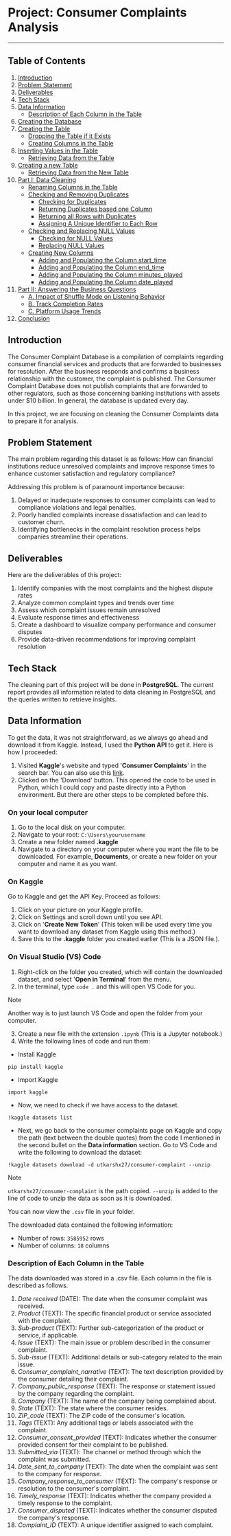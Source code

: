 # Project: Consumer Complaints Analysis 
----

## Table of Contents
1. [Introduction](#𝐈𝐧𝐭𝐫𝐨𝐝𝐮𝐜𝐭𝐢𝐨𝐧)
2. [Problem Statement](#Problem-Statement)
3. [Deliverables](#deliverables)
4. [Tech Stack](#tech-stack)
5. [Data Information](#Data-Information)
   * [Description of Each Column in the Table](#Description-of-each-column-in-the-table)
6. [Creating the Database](#Creating-the-Database)
7. [Creating the Table](#creating-the-table)
   * [Dropping the Table if it Exists](#Dropping-the-Table-if-it-Exists)
   * [Creating Columns in the Table](#Creating-Columns-in-the-Table)
8. [Inserting Values in the Table](#Inserting-Values-in-the-Table)
   * [Retrieving Data from the Table](#Retrieving-Data-from-the-Table)
9. [Creating a new Table](#Creating-a-new-Table)
   * [Retrieving Data from the New Table](#Retrieving-Data-from-the-new-Table)
10. [Part I: Data Cleaning](#part-I-data-cleaning) 
    * [Renaming Columns in the Table](#Renaming-Columns-in-the-Table)
    * [Checking and Removing Duplicates](#Checking-and-Removing-Duplicates)
      * [Checking for Duplicates](#Checking-for-Duplicates)
      * [Returning Duplicates based one Column](#Returning-Duplicates-based-on-One-Column)
      * [Returning all Rows with Duplicates](#Returning-all-Rows-with-Duplicates)
      * [Assigning A Unique Identifier to Each Row](#Assigning-A-Unique-Identifier-to-Each-Row)
    * [Checking and Replacing NULL Values](#Checking-and-Replacing-NULL-Values)
      * [Checking for NULL Values](#Checking-for-NULL-Values)
      * [Replacing NULL Values](#Replacing-NULL-Values)
    * [Creating New Columns](#Creating-New-Columns)
      * [Adding and Populating the Column start_time](#Adding-and-Populating-the-Column-start_time)
      * [Adding and Populating the Column end_time](#Adding-and-Populating-the-Column-end_time)
      * [Adding and Populating the Column minutes_played](#Adding-and-Populating-the-Column-minutes_played)
      * [Adding and Populating the Column date_played](#Adding-and-Populating-the-Column-date_played)
11. [Part II: Answering the Business Questions](#part-II-Answering-the-Business-Questions)
    * [A. Impact of Shuffle Mode on Listening Behavior](#A-Impact-of-Shuffle-Mode-on-Listening-Behavior)
    * [B. Track Completion Rates](#B-Track-Completion-Rates)
    * [C. Platform Usage Trends](#C-Platform-Usage-Trends)
12. [Conclusion](#conclusion)


## Introduction
The Consumer Complaint Database is a compilation of complaints regarding consumer financial services and products that are forwarded to businesses for resolution. After the business responds and confirms a business relationship with the customer, the complaint is published. The Consumer Complaint Database does not publish complaints that are forwarded to other regulators, such as those concerning banking institutions with assets under $10 billion. In general, the database is updated every day. 

In this project, we are focusing on cleaning the Consumer Complaints data to prepare it for analysis. 


## Problem Statement
The main problem regarding this dataset is as follows: How can financial institutions reduce unresolved complaints and improve response times to enhance customer satisfaction and regulatory compliance?  

Addressing this problem is of paramount importance because:  
1. Delayed or inadequate responses to consumer complaints can lead to compliance violations and legal penalties.  
2. Poorly handled complaints increase dissatisfaction and can lead to customer churn.  
3. Identifying bottlenecks in the complaint resolution process helps companies streamline their operations.


## Deliverables
Here are the deliverables of this project:  
1. Identify companies with the most complaints and the highest dispute rates  
2. Analyze common complaint types and trends over time
3. Assess which complaint issues remain unresolved
4. Evaluate response times and effectiveness
5. Create a dashboard to visualize company performance and consumer disputes
6. Provide data-driven recommendations for improving complaint resolution


## Tech Stack
The cleaning part of this project will be done in **PostgreSQL**. The current report provides all information related to data cleaning in PostgreSQL and the queries written to retrieve insights.


## Data Information
To get the data, it was not straightforward, as we always go ahead and download it from Kaggle. Instead, I used the **Python API** to get it. Here is how I proceeded:  
1. Visited **Kaggle**'s website and typed '**Consumer Complaints**' in the search bar. You can also use this [link](https://www.kaggle.com/datasets/selener/consumer-complaint-database).
2. Clicked on the 'Download' button. This opened the code to be used in Python, which I could copy and paste directly into a Python environment. But there are other steps to be completed before this.

### On your local computer
1. Go to the local disk on your computer.
2. Navigate to your root: `C:\Users\yourusername`
3. Create a new folder named **.kaggle**
4. Navigate to a directory on your computer where you want the file to be downloaded. For example, **Documents**, or create a new folder on your computer and name it as you want.

### On Kaggle
Go to Kaggle and get the API Key. Proceed as follows:  
1. Click on your picture on your Kaggle profile.
2. Click on Settings and scroll down until you see API.
3. Click on '**Create New Token**' (This token will be used every time you want to download any dataset from Kaggle using this method.)
4. Save this to the **.kaggle** folder you created earlier (This is a JSON file.).

### On Visual Studio (VS) Code
1. Right-click on the folder you created, which will contain the downloaded dataset, and select '**Open in Terminal**' from the menu.
2. In the terminal, type `code .` and this will open VS Code for you. 
> [!Note]
> Another way is to just launch VS Code and open the folder from your computer.  

3. Create a new file with the extension `.ipynb` (This is a Jupyter notebook.)
4. Write the following lines of code and run them:  
* Install Kaggle
```
pip install kaggle
```
* Import Kaggle
```
import kaggle
```
* Now, we need to check if we have access to the dataset.
```
!kaggle datasets list
```
* Next, we go back to the consumer complaints page on Kaggle and copy the path (text between the double quotes) from the code I mentioned in the second bullet on the **Data information** section. Go to VS Code and write the following to download the dataset:
```
!kaggle datasets download -d utkarshx27/consumer-complaint --unzip
```
> [!Note]
> `utkarshx27/consumer-complaint` is the path copied.
> `--unzip` is added to the line of code to unzip the data as soon as it is downloaded.

You can now view the `.csv` file in your folder.

The downloaded data contained the following information:  
* Number of rows: `3585952` rows  
* Number of columns: `18` columns


### Description of Each Column in the Table
The data downloaded was stored in a .csv file. Each column in the file is described as follows.  
1. _Date received_ (DATE): The date when the consumer complaint was received.
2. _Product_ (TEXT): The specific financial product or service associated with the complaint.
3. _Sub-product_ (TEXT): Further sub-categorization of the product or service, if applicable.
4. _Issue_ (TEXT): The main issue or problem described in the consumer complaint.
5. _Sub-issue_ (TEXT): Additional details or sub-category related to the main issue.
6. _Consumer_complaint_narrative_  (TEXT): The text description provided by the consumer detailing their complaint.
7. _Company_public_response_ (TEXT): The response or statement issued by the company regarding the complaint.
8. _Company_ (TEXT): The name of the company being complained about.
9. _State_ (TEXT): The state where the consumer resides.
10. _ZIP_code_ (TEXT): The ZIP code of the consumer's location.
11. _Tags_ (TEXT): Any additional tags or labels associated with the complaint.
12. _Consumer_consent_provided_ (TEXT): Indicates whether the consumer provided consent for their complaint to be published.
13. _Submitted_via_ (TEXT): The channel or method through which the complaint was submitted.
14. _Date_sent_to_company_ (TEXT): The date when the complaint was sent to the company for response.
15. _Company_response_to_consumer_ (TEXT): The company's response or resolution to the consumer's complaint.
16. _Timely_response_ (TEXT): Indicates whether the company provided a timely response to the complaint.
17. _Consumer_disputed_ (TEXT): Indicates whether the consumer disputed the company's response.
18. _Complaint_ID_ (TEXT): A unique identifier assigned to each complaint.
	

<!---
DROP TABLE complaints_raw
;

-- Creating the table
CREATE TABLE complaints_raw (
	date_received DATE,
	Product TEXT,
	Sub_product TEXT,
	Issue TEXT,
	Sub_issue TEXT,
	Consumer_complaint_narrative TEXT,
	Company_public_response TEXT,
	Company TEXT,
	State TEXT,
	ZIP_code TEXT,
	Tags TEXT,
	Consumer_consent_provided TEXT,
	Submited_via TEXT,
	Date_sent_to_company DATE,
	Company_response_to_consumer TEXT,
	Timely_response TEXT,
	Consumer_disputed TEXT, 
	Complaint_ID TEXT
)
;

-- Loading the data in the table from the .csv file
COPY complaints_raw
FROM 'C:\Users\edwig\Documents\Courses\Kaggle Datasets\complaints.csv'
null 'NULL'
DELIMITER ','
CSV HEADER
;

SELECT * 
FROM complaints_raw
;

CREATE TABLE complaints AS
SELECT * FROM complaints_raw
;

SELECT * 
FROM complaints
; -- This returned 3585952 rows

SELECT 
	company,
	COUNT(*) AS total
FROM complaints
GROUP BY company
ORDER BY total DESC
; -- This returned 6731 rows with EQUIFAX, INC as the leading company

SELECT 
	DISTINCT company,
	COUNT(complaint_id) AS total_complaints
FROM complaints
GROUP BY company
ORDER BY total_complaints DESC
;  -- This returned 6731 rows with EQUIFAX, INC as the leading company

SELECT 
	COUNT(complaint_id) AS total_complaints
FROM complaints
;  -- This returned 3585952 rows

SELECT *
FROM complaints
WHERE product IS NULL
;  -- Zero row returned

SELECT 
	product,
	COUNT(*) AS total_each_product
FROM complaints
GROUP BY product
ORDER BY total_each_product DESC
; -- This returned 18 rows

SELECT 
	COUNT(*) consumer_disputed_all
FROM complaints
WHERE consumer_disputed IS NOT NULL
; -- This returned 3585952 rows which is the total number of rows
-- meaning that there are no null values

SELECT 
	COUNT(*) consumer_disputed_all
FROM complaints
WHERE consumer_disputed IS NULL
; -- Zero row returned

SELECT 
	DISTINCT consumer_disputed,
	COUNT(*)
FROM complaints
GROUP BY consumer_disputed
; -- This returned 3 rows with N/A = 2817594, No = 619980, Yes = 148378

SELECT 
	DISTINCT company,
	COUNT(*) consumer_disputed_all
FROM complaints
WHERE consumer_disputed LIKE 'Yes'
GROUP BY company
ORDER BY consumer_disputed_all DESC
; -- This returned 2475 rows with "BANK OF AMERICA, NATIONAL ASSOCIATION" on top with 14387 disputes.

WITH null_from_disputes AS (
	SELECT
		COUNT(*) null_disputes 
	FROM complaints
	WHERE consumer_disputed = 'N/A'
),
total_disputes AS (
	SELECT
		COUNT(*) total_dispute
	FROM complaints
)
SELECT 
	ROUND(null_disputes * 100.0/NULLIF(total_dispute,0), 2) AS percentage_dispute
FROM null_from_disputes, total_disputes
; -- This returned 78.57

SELECT 
	Company_response_to_consumer,
	COUNT(*) AS responses
FROM complaints
GROUP BY Company_response_to_consumer
ORDER BY responses DESC
; -- This returned 9 rows

SELECT 
	*
FROM complaints
WHERE Company_response_to_consumer = ''
; -- This returned 4 rows

UPDATE complaints
SET Company_response_to_consumer = 'Closed with explanation'
WHERE Company_response_to_consumer = ''
; -- This added 4 to Company_response_to_consumer = 'Closed with explanation'

SELECT
	complaint_id,
	Company_response_to_consumer,
	company_public_response
FROM complaints
WHERE company_public_response = 'Company has responded to the consumer and the CFPB and chooses not to provide a public response'
; -- This returned 1386092 rows

SELECT
	*
FROM complaints
WHERE company_public_response = ''
; -- This returned 1981357 rows

SELECT
	DISTINCT company_public_response,
	COUNT(*)
FROM complaints
GROUP BY company_public_response
ORDER BY count DESC
;

UPDATE complaints
SET company_public_response = 'N/A'
WHERE company_public_response = ''
; -- This updated 1981357 values

SELECT
	*
FROM complaints
WHERE issue = 'NULL'
; -- No null values found

SELECT 
	DISTINCT issue
FROM complaints
; -- This returned 165 rows

SELECT
	*
FROM complaints
WHERE timely_response IS NULL
; -- No null values found

SELECT 
	DISTINCT timely_response,
	COUNT(*) AS total_timely_response
FROM complaints
GROUP BY timely_response
; -- This returned Yes: 3533574 and No: 52378

-- This is to check for duplicates
SELECT
	complaint_id,
	COUNT(*)
FROM complaints
GROUP BY complaint_id
HAVING COUNT(*) > 1
; -- No duplicate values found

ALTER TABLE complaints
DROP COLUMN consumer_complaint_narrative
; -- We do not need this column in the analysis.

SELECT
	*
FROM complaints
WHERE state = ''
; -- This returned 41219 rows

UPDATE complaints
SET state = 'N/A'
WHERE state = ''
; -- This updated 41219 values

SELECT
	*
FROM complaints
WHERE zip_code = ''
; -- This returned 41756 rows

UPDATE complaints
SET zip_code = 'N/A'
WHERE zip_code = ''
; -- This updated 41756 values

SELECT
	tags,
	COUNT(*)
FROM complaints
GROUP BY tags
; 

SELECT
	*
FROM complaints
WHERE tags = ''
; -- This returned 3194575 rows

UPDATE complaints
SET tags = 'N/A'
WHERE tags = ''
; -- This updated 3194575 values

SELECT 
	EXTRACT(YEAR FROM date_received) year_ext
FROM complaints
GROUP BY year_ext
; -- The years range from 2011 till 2023

SELECT 
	DISTINCT date_received
FROM complaints
WHERE date_received IS NULL
; -- No nulls found

SELECT 
	sub_product,
	COUNT(*)
FROM complaints
GROUP BY sub_product
ORDER BY count
; -- This returned 77 rows with 235291 nulls

UPDATE complaints
SET sub_product = 'N/A'
WHERE sub_product = ''
; -- This updated 235291 values

SELECT 
	*
FROM complaints
WHERE company = '' OR company = 'NULL' OR company IS NULL
; -- No nulls found

SELECT 
	*
FROM complaints
WHERE consumer_consent_provided = '' 
	OR consumer_consent_provided = 'NULL' 
	OR consumer_consent_provided IS NULL
; -- This returned 146563

SELECT 
	DISTINCT consumer_consent_provided,
	COUNT(*)
FROM complaints
GROUP BY consumer_consent_provided
;

UPDATE complaints
SET consumer_consent_provided = 'N/A'
WHERE consumer_consent_provided = ''
; -- This updated 146563 values

SELECT 
	*
FROM complaints
WHERE sub_issue = '' 
	OR sub_issue = 'NULL' 
	OR sub_issue IS NULL
; -- This returned 704472

SELECT 
	DISTINCT sub_issue,
	COUNT(*)
FROM complaints
GROUP BY sub_issue
;

UPDATE complaints
SET sub_issue = 'N/A'
WHERE sub_issue = ''
; -- This updated 704472 values

ALTER TABLE complaints
RENAME submited_via TO submitted_via
;

SELECT 
	*
FROM complaints
WHERE submitted_via = '' 
	OR submitted_via = 'NULL' 
	OR submitted_via IS NULL
; -- No NULL found

SELECT 
	*
FROM complaints
WHERE date_sent_to_company IS NULL
; -- No NULL found

SELECT 
	*
FROM complaints
WHERE timely_response = '' 
	OR timely_response = 'NULL' 
	OR timely_response IS NULL
; -- No NULL found

SELECT 
	*
FROM complaints
WHERE consumer_disputed = '' 
	OR consumer_disputed = 'NULL' 
	OR consumer_disputed IS NULL
; -- No NULL found

SELECT 
	*
FROM complaints
WHERE complaint_id = '' 
	OR complaint_id = 'NULL' 
	OR complaint_id IS NULL
; -- No NULL found

CREATE TABLE complaint_cleaned AS
SELECT *
FROM complaints
;

ALTER TABLE complaints
ADD CONSTRAINT primary_ky PRIMARY KEY (complaint_id)
;

CREATE TABLE products AS 
SELECT 
	DISTINCT product, 
	sub_product
FROM complaints
;

SELECT *
FROM products
; -- This returned 101 rows

SELECT 
	DISTINCT product
FROM products
; -- This returned 18 rows

CREATE TABLE issues AS 
SELECT 
	DISTINCT issue, 
	sub_issue
FROM complaints
;

SELECT 
	* 
FROM issues
;  -- This returned 369 rows

SELECT 
	DISTINCT issue
FROM issues
; -- This returned 165 rows

CREATE TABLE companies AS 
SELECT 
	DISTINCT company, 
	company_public_response,
	company_response_to_consumer
FROM complaints
; -- This returned 25229 rows

SELECT *
FROM companies
;-- This returned 25229 rows

SELECT 
	DISTINCT company
FROM companies
; -- This returned 6731 rows

SELECT *
FROM complaints
;



--->
